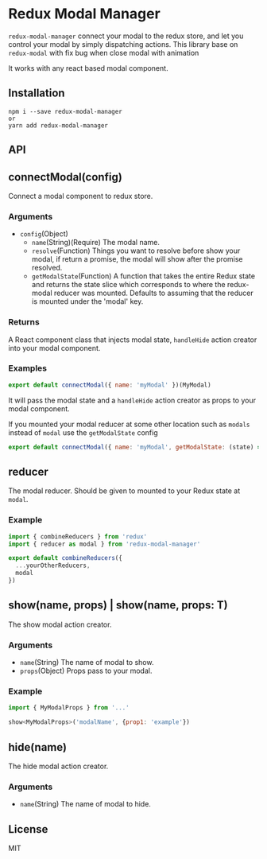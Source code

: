 # Redux Modal Manager

`redux-modal-manager` connect your modal to the redux store, and let you control your modal by simply dispatching actions. This library base on `redux-modal` with fix bug when close modal with animation

It works with any react based modal component.

<!-- [Live demo](https://codesandbox.io/s/github/yesmeck/redux-modal/tree/master/example) -->

## Installation

```
npm i --save redux-modal-manager
or
yarn add redux-modal-manager
```

## API

## connectModal(config)

Connect a modal component to redux store.

### Arguments

* `config`(Object)
  * `name`(String)(Require) The modal name.
  * `resolve`(Function) Things you want to resolve before show your modal, if return a promise, the modal will show after the promise resolved.
  * `getModalState`(Function) A function that takes the entire Redux state and returns the state slice which corresponds to where the redux-modal reducer was mounted. Defaults to assuming that the reducer is mounted under the 'modal' key.

### Returns

A React component class that injects modal state, `handleHide` action creator into your modal component.

### Examples

```javascript
export default connectModal({ name: 'myModal' })(MyModal)
```
It will pass the modal state and a `handleHide` action creator as props to your modal component.

If you mounted your modal reducer at some other location such as `modals` instead of `modal` use the `getModalState` config
```javascript
export default connectModal({ name: 'myModal', getModalState: (state) => state.modals })(MyModal)
```

## reducer

The modal reducer. Should be given to mounted to your Redux state at `modal`.

### Example

```javascript
import { combineReducers } from 'redux'
import { reducer as modal } from 'redux-modal-manager'

export default combineReducers({
  ...yourOtherReducers,
  modal
})
```

## show(name, props) | show<T>(name, props: T)

The show modal action creator.

### Arguments

* `name`(String) The name of modal to show.
* `props`(Object) Props pass to your modal.

### Example

```javascript
import { MyModalProps } from '...'

show<MyModalProps>('modalName', {prop1: 'example'})
```

## hide(name)

The hide modal action creator.

### Arguments

* `name`(String) The name of modal to hide.

## License

MIT
